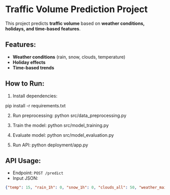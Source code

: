 # Traffic Volume Prediction Project

This project predicts **traffic volume** based on **weather conditions, holidays, and time-based features**.

## Features:
- **Weather conditions** (rain, snow, clouds, temperature)
- **Holiday effects**
- **Time-based trends**

## How to Run:
1. Install dependencies:

pip install -r requirements.txt

2. Run preprocessing:
python src/data_preprocessing.py

3. Train the model:
python src/model_training.py

4. Evaluate model:
python src/model_evaluation.py

5. Run API:
python deployment/app.py


## API Usage:
- Endpoint: `POST /predict`
- Input JSON:  
```json
{"temp": 15, "rain_1h": 0, "snow_1h": 0, "clouds_all": 50, "weather_main": "Clear", "holiday": "None"}